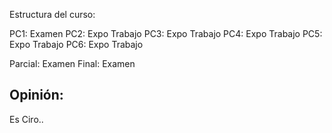 Estructura del curso:

PC1: Examen
PC2: Expo Trabajo
PC3: Expo Trabajo
PC4: Expo Trabajo
PC5: Expo Trabajo
PC6: Expo Trabajo

Parcial: Examen
Final: Examen

## Opinión:
Es Ciro..